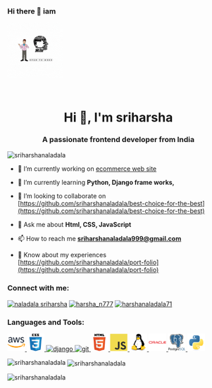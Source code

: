 ### Hi there 👋 iam
<p align="left"><a href="https://www.linkedin.com/in/naladala-sriharsha-18aa60169/"><img width="25%" alt="Hello, I'm sri harsha. open to work!" src="./assets_1/Sri harsha.gif" /></a></p>

<br />
<h1 align="center">Hi 👋, I'm sriharsha</h1>
<h3 align="center">A passionate frontend developer from India</h3>

<p align="left"> <img src="https://komarev.com/ghpvc/?username=sriharshanaladala&label=Profile%20views&color=0e75b6&style=flat" alt="sriharshanaladala" /> </p>

- 🔭 I’m currently working on [ecommerce web site](https://github.com/sriharshanaladala/best-choice-for-the-best)

- 🌱 I’m currently learning **Python, Django frame works,**

- 👯 I’m looking to collaborate on [https://github.com/sriharshanaladala/best-choice-for-the-best](https://github.com/sriharshanaladala/best-choice-for-the-best)

- 💬 Ask me about **Html, CSS, JavaScript**

- 📫 How to reach me **sriharshanaladala999@gmail.com**

- 📄 Know about my experiences [https://github.com/sriharshanaladala/port-folio](https://github.com/sriharshanaladala/port-folio)

<h3 align="left">Connect with me:</h3>
<p align="left">
<a href="https://linkedin.com/in/naladala sriharsha" target="blank"><img align="center" src="https://raw.githubusercontent.com/rahuldkjain/github-profile-readme-generator/master/src/images/icons/Social/linked-in-alt.svg" alt="naladala sriharsha" height="30" width="40" /></a>
<a href="https://instagram.com/harsha_n777" target="blank"><img align="center" src="https://raw.githubusercontent.com/rahuldkjain/github-profile-readme-generator/master/src/images/icons/Social/instagram.svg" alt="harsha_n777" height="30" width="40" /></a>
<a href="https://www.hackerrank.com/harshanaladala71" target="blank"><img align="center" src="https://raw.githubusercontent.com/rahuldkjain/github-profile-readme-generator/master/src/images/icons/Social/hackerrank.svg" alt="harshanaladala71" height="30" width="40" /></a>
</p>

<h3 align="left">Languages and Tools:</h3>
<p align="left"> <a href="https://aws.amazon.com" target="_blank" rel="noreferrer"> <img src="https://raw.githubusercontent.com/devicons/devicon/master/icons/amazonwebservices/amazonwebservices-original-wordmark.svg" alt="aws" width="40" height="40"/> </a> <a href="https://www.w3schools.com/css/" target="_blank" rel="noreferrer"> <img src="https://raw.githubusercontent.com/devicons/devicon/master/icons/css3/css3-original-wordmark.svg" alt="css3" width="40" height="40"/> </a> <a href="https://www.djangoproject.com/" target="_blank" rel="noreferrer"> <img src="https://cdn.worldvectorlogo.com/logos/django.svg" alt="django" width="40" height="40"/> </a> <a href="https://git-scm.com/" target="_blank" rel="noreferrer"> <img src="https://www.vectorlogo.zone/logos/git-scm/git-scm-icon.svg" alt="git" width="40" height="40"/> </a> <a href="https://www.w3.org/html/" target="_blank" rel="noreferrer"> <img src="https://raw.githubusercontent.com/devicons/devicon/master/icons/html5/html5-original-wordmark.svg" alt="html5" width="40" height="40"/> </a> <a href="https://developer.mozilla.org/en-US/docs/Web/JavaScript" target="_blank" rel="noreferrer"> <img src="https://raw.githubusercontent.com/devicons/devicon/master/icons/javascript/javascript-original.svg" alt="javascript" width="40" height="40"/> </a> <a href="https://www.linux.org/" target="_blank" rel="noreferrer"> <img src="https://raw.githubusercontent.com/devicons/devicon/master/icons/linux/linux-original.svg" alt="linux" width="40" height="40"/> </a> <a href="https://www.oracle.com/" target="_blank" rel="noreferrer"> <img src="https://raw.githubusercontent.com/devicons/devicon/master/icons/oracle/oracle-original.svg" alt="oracle" width="40" height="40"/> </a> <a href="https://www.postgresql.org" target="_blank" rel="noreferrer"> <img src="https://raw.githubusercontent.com/devicons/devicon/master/icons/postgresql/postgresql-original-wordmark.svg" alt="postgresql" width="40" height="40"/> </a> <a href="https://www.python.org" target="_blank" rel="noreferrer"> <img src="https://raw.githubusercontent.com/devicons/devicon/master/icons/python/python-original.svg" alt="python" width="40" height="40"/> </a> </p>

<p><img align="left" src="https://github-readme-stats.vercel.app/api/top-langs?username=sriharshanaladala&show_icons=true&locale=en&layout=compact" alt="sriharshanaladala" /></p>

<p>&nbsp;<img align="center" src="https://github-readme-stats.vercel.app/api?username=sriharshanaladala&show_icons=true&locale=en" alt="sriharshanaladala" /></p>

<p><img align="center" src="https://github-readme-streak-stats.herokuapp.com/?user=sriharshanaladala&" alt="sriharshanaladala" /></p>

